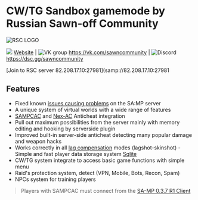 # CW/TG Sandbox gamemode by Russian Sawn-off Community

![RSC LOGO](https://sun9-59.userapi.com/c855136/v855136859/fb985/s1Z4lE7Dk7A.jpg)
 
![](https://icons.iconarchive.com/icons/icons8/windows-8/24/Healthcare-Groups-icon.png)
[Website](https://sturmstaffel.ru) |
![VK group](https://icons.iconarchive.com/icons/limav/flat-gradient-social/24/Vk-icon.png)  https://vk.com/sawncommunity | 
![Discord](https://icons.iconarchive.com/icons/papirus-team/papirus-apps/24/discord-icon.png) https://dsc.gg/sawncommunity  
  
[Join to RSC server 82.208.17.10:27981](samp://82.208.17.10:27981  
  
## Features
- Fixed known [issues causing problems](https://team.sa-mp.com/wiki/Bugs.html) on the SA:MP server 
- A unique system of virtual worlds with a wide range of features
- [SAMPCAC](https://github.com/ins1x/sampcac-docs/) and [Nex-AC](https://github.com/NexiusTailer/Nex-AC) Anticheat integration  
- Pull out maximum possibilities from the server mainly with memory editing and hooking by serverside plugin  
- Improved built-in server-side anticheat detecting many popular damage and weapon hacks  
- Works correctly in all [lag compensation](https://open.mp/docs/server/LagCompensation) modes (lagshot-skinshot)  - Simple and fast player data storage system [Sqlite](https://sampwiki.blast.hk/wiki/Category:SQLite)  
- CW/TG system integrate to access basic game functions with simple menu    
- Raid's protection system, detect (VPN, Mobile, Bots, Recon, Spam)    
- NPCs system for training players    

> Players with SAMPCAC must connect from the [SA-MP 0.3.7 R1 Client](https://github.com/ins1x/sampcac-docs/raw/main/client/sa-mp-0.3.7-install.exe)